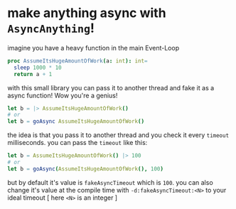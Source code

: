 # make anything async with `AsyncAnything`!

imagine you have a heavy function in the main Event-Loop

```nim
proc AssumeItsHugeAmountOfWork(a: int): int=
  sleep 1000 * 10
  return a + 1
```

with this small library you can pass it to another thread and fake it as a async function! Wow you're a genius!


```nim
let b = |> AssumeItsHugeAmountOfWork() 
# or
let b = goAsync AssumeItsHugeAmountOfWork()
```

the idea is that you pass it to another thread and you check it every `timeout` milliseconds.
you can pass the `timeout` like this:

```nim
let b = AssumeItsHugeAmountOfWork() |> 100
# or
let b = goAsync(AssumeItsHugeAmountOfWork(), 100)
```

but by default it's value is `fakeAsyncTimeout` which is `100`.
you can also change it's value at the compile time with `-d:fakeAsyncTimeout:<N>` to your ideal timeout [ here `<N>` is an integer ]